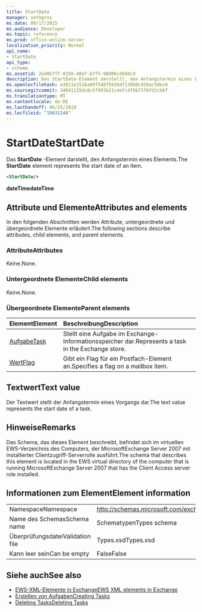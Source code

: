 ```yaml
---
title: StartDate
manager: sethgros
ms.date: 09/17/2015
ms.audience: Developer
ms.topic: reference
ms.prod: office-online-server
localization_priority: Normal
api_name:
- StartDate
api_type:
- schema
ms.assetid: 2ed85fff-0358-48ef-b7f5-90d06cd8d8c4
description: Das StartDate-Element darstellt, den Anfangstermin eines Elements.
ms.openlocfilehash: e3021e1526a09f548f593bdf139b0c420ac50ec8
ms.sourcegitcommit: 34041125dc8c5f993b21cebfc4f8b72f0fd2cb6f
ms.translationtype: MT
ms.contentlocale: de-DE
ms.lasthandoff: 06/25/2018
ms.locfileid: "19831548"
---
```

# <a name="startdate"></a><span data-ttu-id="3dec4-103">StartDate</span><span class="sxs-lookup"><span data-stu-id="3dec4-103">StartDate</span></span>

<span data-ttu-id="3dec4-104">Das **StartDate** -Element darstellt, den Anfangstermin eines Elements.</span><span class="sxs-lookup"><span data-stu-id="3dec4-104">The **StartDate** element represents the start date of an item.</span></span> 
  
```xml
<StartDate/>
```

<span data-ttu-id="3dec4-105">**dateTime**</span><span class="sxs-lookup"><span data-stu-id="3dec4-105">**dateTime**</span></span>

## <a name="attributes-and-elements"></a><span data-ttu-id="3dec4-106">Attribute und Elemente</span><span class="sxs-lookup"><span data-stu-id="3dec4-106">Attributes and elements</span></span>

<span data-ttu-id="3dec4-107">In den folgenden Abschnitten werden Attribute, untergeordnete und übergeordnete Elemente erläutert.</span><span class="sxs-lookup"><span data-stu-id="3dec4-107">The following sections describe attributes, child elements, and parent elements.</span></span>
  
### <a name="attributes"></a><span data-ttu-id="3dec4-108">Attribute</span><span class="sxs-lookup"><span data-stu-id="3dec4-108">Attributes</span></span>

<span data-ttu-id="3dec4-109">Keine.</span><span class="sxs-lookup"><span data-stu-id="3dec4-109">None.</span></span>
  
### <a name="child-elements"></a><span data-ttu-id="3dec4-110">Untergeordnete Elemente</span><span class="sxs-lookup"><span data-stu-id="3dec4-110">Child elements</span></span>

<span data-ttu-id="3dec4-111">Keine.</span><span class="sxs-lookup"><span data-stu-id="3dec4-111">None.</span></span>
  
### <a name="parent-elements"></a><span data-ttu-id="3dec4-112">Übergeordnete Elemente</span><span class="sxs-lookup"><span data-stu-id="3dec4-112">Parent elements</span></span>

|<span data-ttu-id="3dec4-113">**Element**</span><span class="sxs-lookup"><span data-stu-id="3dec4-113">**Element**</span></span>|<span data-ttu-id="3dec4-114">**Beschreibung**</span><span class="sxs-lookup"><span data-stu-id="3dec4-114">**Description**</span></span>|
|:-----|:-----|
|[<span data-ttu-id="3dec4-115">Aufgabe</span><span class="sxs-lookup"><span data-stu-id="3dec4-115">Task</span></span>](task.md) <br/> |<span data-ttu-id="3dec4-116">Stellt eine Aufgabe im Exchange-Informationsspeicher dar.</span><span class="sxs-lookup"><span data-stu-id="3dec4-116">Represents a task in the Exchange store.</span></span>  <br/> |
|[<span data-ttu-id="3dec4-117">Wert</span><span class="sxs-lookup"><span data-stu-id="3dec4-117">Flag</span></span>](flag.md) <br/> |<span data-ttu-id="3dec4-118">Gibt ein Flag für ein Postfach-Element an.</span><span class="sxs-lookup"><span data-stu-id="3dec4-118">Specifies a flag on a mailbox item.</span></span>  <br/> |
   
## <a name="text-value"></a><span data-ttu-id="3dec4-119">Textwert</span><span class="sxs-lookup"><span data-stu-id="3dec4-119">Text value</span></span>

<span data-ttu-id="3dec4-120">Der Textwert stellt der Anfangstermin eines Vorgangs dar.</span><span class="sxs-lookup"><span data-stu-id="3dec4-120">The text value represents the start date of a task.</span></span>
  
## <a name="remarks"></a><span data-ttu-id="3dec4-121">Hinweise</span><span class="sxs-lookup"><span data-stu-id="3dec4-121">Remarks</span></span>

<span data-ttu-id="3dec4-122">Das Schema, das dieses Element beschreibt, befindet sich im virtuellen EWS-Verzeichnis des Computers, der MicrosoftExchange Server 2007 mit installierter Clientzugriff-Serverrolle ausführt.</span><span class="sxs-lookup"><span data-stu-id="3dec4-122">The schema that describes this element is located in the EWS virtual directory of the computer that is running MicrosoftExchange Server 2007 that has the Client Access server role installed.</span></span>
  
## <a name="element-information"></a><span data-ttu-id="3dec4-123">Informationen zum Element</span><span class="sxs-lookup"><span data-stu-id="3dec4-123">Element information</span></span>

|||
|:-----|:-----|
|<span data-ttu-id="3dec4-124">Namespace</span><span class="sxs-lookup"><span data-stu-id="3dec4-124">Namespace</span></span>  <br/> |http://schemas.microsoft.com/exchange/services/2006/types  <br/> |
|<span data-ttu-id="3dec4-125">Name des Schemas</span><span class="sxs-lookup"><span data-stu-id="3dec4-125">Schema name</span></span>  <br/> |<span data-ttu-id="3dec4-126">Schematypen</span><span class="sxs-lookup"><span data-stu-id="3dec4-126">Types schema</span></span>  <br/> |
|<span data-ttu-id="3dec4-127">Überprüfungsdatei</span><span class="sxs-lookup"><span data-stu-id="3dec4-127">Validation file</span></span>  <br/> |<span data-ttu-id="3dec4-128">Types.xsd</span><span class="sxs-lookup"><span data-stu-id="3dec4-128">Types.xsd</span></span>  <br/> |
|<span data-ttu-id="3dec4-129">Kann leer sein</span><span class="sxs-lookup"><span data-stu-id="3dec4-129">Can be empty</span></span>  <br/> |<span data-ttu-id="3dec4-130">False</span><span class="sxs-lookup"><span data-stu-id="3dec4-130">False</span></span>  <br/> |
   
## <a name="see-also"></a><span data-ttu-id="3dec4-131">Siehe auch</span><span class="sxs-lookup"><span data-stu-id="3dec4-131">See also</span></span>

- [<span data-ttu-id="3dec4-132">EWS-XML-Elemente in Exchange</span><span class="sxs-lookup"><span data-stu-id="3dec4-132">EWS XML elements in Exchange</span></span>](ews-xml-elements-in-exchange.md)
- [<span data-ttu-id="3dec4-133">Erstellen von Aufgaben</span><span class="sxs-lookup"><span data-stu-id="3dec4-133">Creating Tasks</span></span>](http://msdn.microsoft.com/library/0ef97334-e8a0-4f67-a23a-dd9e2bbad49f%28Office.15%29.aspx)
- [<span data-ttu-id="3dec4-134">Deleting Tasks</span><span class="sxs-lookup"><span data-stu-id="3dec4-134">Deleting Tasks</span></span>](http://msdn.microsoft.com/library/a3d7e25f-8a35-4901-b1d9-d31f418ab340%28Office.15%29.aspx)

